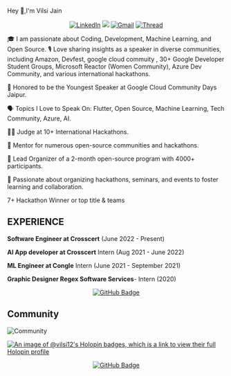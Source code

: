 Hey :wave:,I'm Vilsi Jain




<div align="center">
<a  href="https://www.linkedin.com/in/vilsijain08/" target="_blank"><img alt="LinkedIn" src="https://img.shields.io/badge/linkedin%20-%230077B5.svg?&style=for-the-badge&logo=linkedin&logoColor=white" /></a>
<a href="https://twitter.com/VilsiJ" target="_blank"><img src="https://img.shields.io/badge/twitter-%2300acee.svg?&style=for-the-badge&logo=twitter&logoColor=white&alt=twitter" /></a>
<a href="mailto:jainvilsi12@gmail.com"><img  alt="Gmail" src="https://img.shields.io/badge/Gmail-D14836?style=for-the-badge&logo=gmail&logoColor=white" /></a>
<a href="https://www.threads.net/@vilsijain" target="_blank"><img alt="Thread" src="https://img.shields.io/badge/thread-%2300acee.svg?&style=for-the-badge&logo=thread&logoColor=white&alt=thread"/></a>

 
<br/>
  </div>


🎓 I am passionate about Coding, Development, Machine Learning, and Open Source.
🎙️ Love sharing insights as a speaker in diverse communities, including Amazon, Devfest, google cloud commuity , 30+ Google Developer Student Groups, Microsoft Reactor (Women Community), Azure Dev Community, and various international hackathons.

👶 Honored to be the Youngest Speaker at Google Cloud Community Days Jaipur.

🗣️ Topics I Love to Speak On: Flutter, Open Source, Machine Learning, Tech Community, Azure, AI.

👨‍⚖️ Judge at 10+ International Hackathons.

🤝 Mentor for numerous open-source communities and hackathons.

🎉 Lead Organizer of a 2-month open-source program with 4000+ participants.

🚀 Passionate about organizing hackathons, seminars, and events to foster learning and collaboration.

7+ Hackathon Winner or top title & teams


## EXPERIENCE 
**Software Engineer at Crosscert** (June 2022 - Present)

**AI App developer at Crosscert** Intern (Aug 2021 - June 2022)

**ML Engineer at Congle** Intern (June 2021 - September 2021) 

**Graphic Designer Regex Software Services**- Intern (2020)

<p align="center"><a href="https://github-readme-stats.vercel.app/api/top-langs/?username=vilsi12&layout=compact"><img src="https://github-readme-stats.vercel.app/api/top-langs/?username=vilsi12&layout=compact" alt="GitHub Badge"></a></p>


## Community 

![Community](https://github.com/vilsi12/vilsi12/assets/53365687/d072cdf0-baa6-43b1-87d2-a2db13412c7a)

[![An image of @vilsi12's Holopin badges, which is a link to view their full Holopin profile](https://holopin.me/vilsi12)](https://holopin.io/@vilsi12)

<p align="center"><a href="https://github.com/vilsi12?tab=followers"><img src="https://img.shields.io/github/followers/vilsi12?label=Followers&style=social" alt="GitHub Badge"></a></p>
